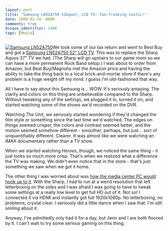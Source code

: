 ```yaml
---
layout: post
title: "Samsung LN52A750 52&quot; LCD TV: Fan-freaking-tastic!"
date: 2009-02-18 -0800
comments: true
disqus_identifier: 1496
tags: [Media]
---
```

[![Samsung
LN52A750](http://ecx.images-amazon.com/images/I/51NBBpuBdVL._SL500_AA280_.jpg)](http://www.amazon.com/gp/product/B001418WF4?ie=UTF8&tag=mhsvortex&linkCode=as2&camp=1789&creative=9325&creativeASIN=B001418WF4)We
took some of our tax return and went to Best Buy and got a [Samsung
LN52A750 52" LCD
TV](http://www.amazon.com/gp/product/B001418WF4?ie=UTF8&tag=mhsvortex&linkCode=as2&camp=1789&creative=9325&creativeASIN=B001418WF4).
This was to replace the Sharp Aquos 37" TV we had. (The Sharp will go
upstairs to our game room so we can have a more permanent Rock Band
setup.) I was about to order from Amazon, but Best Buy/Magnolia met the
Amazon price and having the ability to take the thing back to a local
brick-and-mortar store if there's any problem is a huge weight off my
mind. I guess I'm old-fashioned that way.

All I have to say about this Samsung is... WOW. It's seriously amazing.
The clarity and colors on this thing are unbelievable compared to the
Sharp. Without tweaking any of the settings, we plugged it in, turned it
on, and started watching some of the shows we'd recorded on the DVR.

Watching *The Unit*, we seriously started wondering if they'd changed
the film style or something since the last time we'd watched. The edges
on things seemed crisper, the colors and contrast seemed better, and the
motion seemed somehow different - smoother, perhaps, but just... sort of
unquantifiably different. Clearer. It was almost like we were watching
an IMAX documentary rather than a TV show.

When we started watching *Heroes*, though, we noticed the same thing -
it just looks so much more crisp. That's when we realized what a
difference the TV was making. We didn't even notice that in the store -
that's just something we saw when we got it home.

The other thing I was worried about was [how the media center PC would
hook up to
it](/archive/2008/09/29/dell-studio-hybrid-media-center-installed.aspx).
With the Sharp, I had to run at a weird resolution that left
letterboxing on the sides and I was afraid I was going to have to tweak
some settings at a really low level to get full HD out of it. Not so! I
connected it via HDMI and instantly got full 1920x1080p. No
letterboxing, no problems, crystal clear. I seriously did a little dance
when I saw that. I'm still smiling about it.

Anyway, I've admittedly only had it for a day, but Jenn and I are both
floored by it. I can't wait to try some serious gaming on this thing.

